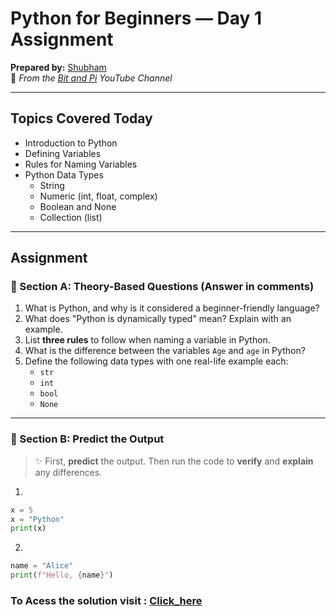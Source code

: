 # Python for Beginners — Day 1 Assignment

**Prepared by:** [Shubham](https://github.com/Shubham-S151)  
🎥 *From the [Bit and Pi](https://www.youtube.com/@BitandPi) YouTube Channel*

---

## Topics Covered Today

- Introduction to Python
- Defining Variables
- Rules for Naming Variables
- Python Data Types
  - String
  - Numeric (int, float, complex)
  - Boolean and None
  - Collection (list)

---

## Assignment

### 🔹 Section A: Theory-Based Questions (Answer in comments)

1. What is Python, and why is it considered a beginner-friendly language?
2. What does "Python is dynamically typed" mean? Explain with an example.
3. List **three rules** to follow when naming a variable in Python.
4. What is the difference between the variables `Age` and `age` in Python?
5. Define the following data types with one real-life example each:
   - `str`
   - `int`
   - `bool`
   - `None`

---

### 🔹 Section B: Predict the Output

> ✨ First, **predict** the output. Then run the code to **verify** and **explain** any differences.

1.
```python
x = 5
x = "Python"
print(x)
```
2.
```python
name = "Alice"
print(f"Hello, {name}")
```

### To Acess the solution visit : [Click_here](https://gist.github.com/Bit-and-Pi/0baae833d55189d892d2fa6b42b0cfdb)